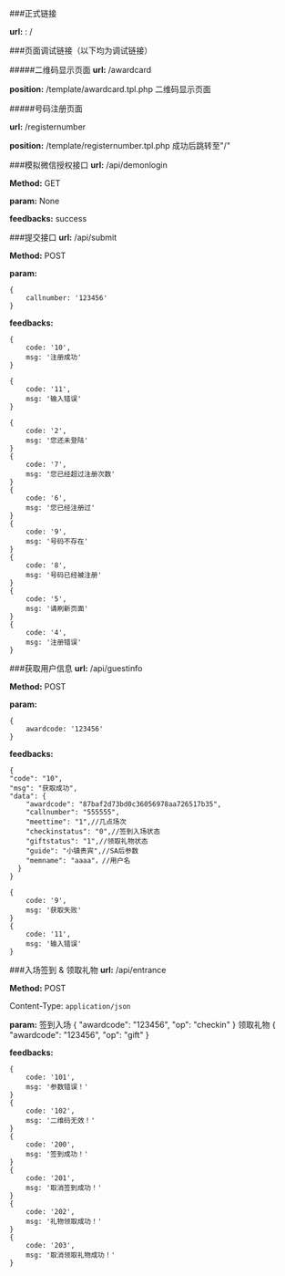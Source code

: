 ###正式链接

**url:** : /

###页面调试链接（以下均为调试链接）

#####二维码显示页面
**url:** /awardcard

**position:** /template/awardcard.tpl.php  二维码显示页面

#####号码注册页面

**url:** /registernumber

**position:** /template/registernumber.tpl.php  成功后跳转至"/"

###模拟微信授权接口
**url:** /api/demonlogin

**Method:** GET

**param:** None

**feedbacks:**
	success

###提交接口
**url:** /api/submit

**Method:** POST

**param:**

	{
		callnumber: '123456'
	}

**feedbacks:**

	{
		code: '10',
		msg: '注册成功'
	}

	{
		code: '11',
		msg: '输入错误'
	}
	
    {
		code: '2',
		msg: '您还未登陆'
	}
	{
		code: '7',
		msg: '您已经超过注册次数'
	}
	{
		code: '6',
		msg: '您已经注册过'
	}
	{
		code: '9',
		msg: '号码不存在'
	}
	{
		code: '8',
		msg: '号码已经被注册'
	}
	{
		code: '5',
		msg: '请刷新页面'
	}
	{
		code: '4',
		msg: '注册错误'
	}
	
	
	
	
###获取用户信息
**url:** /api/guestinfo

**Method:** POST

**param:**

	{
		awardcode: '123456'
	}

**feedbacks:**

    {
    "code": "10",
    "msg": "获取成功",
    "data": {
        "awardcode": "87baf2d73bd0c36056978aa726517b35",
        "callnumber": "555555",
        "meettime": "1",//几点场次
        "checkinstatus": "0",//签到入场状态
        "giftstatus": "1",//领取礼物状态
        "guide": "小镇贵宾",//SA后参数
        "memname": "aaaa"，//用户名
      }
    }
	
	{
		code: '9',
		msg: '获取失败'
	}
	{
		code: '11',
		msg: '输入错误'
	}
	
###入场签到 & 领取礼物
**url:** /api/entrance

**Method:** POST

Content-Type: `application/json`

**param:**
签到入场
	{
		"awardcode": "123456",
		"op": "checkin"
	}
领取礼物
	{
		"awardcode": "123456",
		"op": "gift"
	}

**feedbacks:**

	{
		code: '101',
		msg: '参数错误！'
	}
	{
		code: '102',
		msg: '二维码无效！'
	}
	{
		code: '200',
		msg: '签到成功！'
	}
	{
		code: '201',
		msg: '取消签到成功！'
	}
	{
		code: '202',
		msg: '礼物领取成功！'
	}
	{
		code: '203',
		msg: '取消领取礼物成功！'
	}
